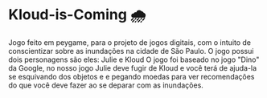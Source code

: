 # Kloud-is-Coming 🌧️
Jogo feito em peygame, para o projeto de jogos digitais, com o intuito de conscientizar sobre as inundações na cidade de São Paulo.
O jogo possui dois personagens são eles: Julie e Kloud
O jogo foi baseado no jogo "Dino" da Google, no nosso jogo Julie deve fugir de Kloud e você terá de ajuda-la se esquivando dos objetos e e pegando moedas para ver recomendações do que você deve fazer ao se deparar com as inundações. 
